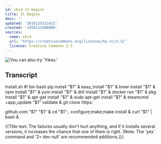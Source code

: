 ```yaml
---
id: xkcd.it-begins
title: It Begins
desc: ''
updated: '1616125521413'
created: '1458111600000'
sources:
  name: xkcd
  url: 'https://creativecommons.org/licenses/by-nc/2.5/'
  license: Creative Commons 2.5
---
```

![You can also try 'Yikes.'](https://imgs.xkcd.com/comics/it_begins.png)

## Transcript
install.sh
#!
bin
bash
pip install "$1" & 
easy_install "$1" &
brew install "$1" & 
npm install "$1" & 
yum install "$1" & dnf install "$1" & 
docker run "$1" & 
pkg install "$1" & 
apt-get install "$1" & 
sudo apt-get install "$1" & 
steamcmd +app_update "$1" validate & 
git clone https:

github.com
"$1"
"$1" & 
cd "$1";.
configure;make;make install & 
curl "$1" | bash &

{{Title text: The failures usually don't hurt anything, and if it installs several versions, it increases the chance that one of them is right. (Note: The 'yes' command and '2>
dev
null' are recommended additions.)}}

